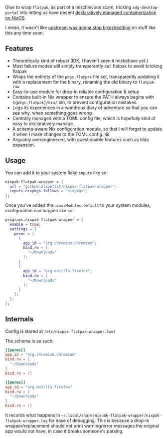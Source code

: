 Glue to wrap `flatpak`, as part of a mischievous scam, tricking `xdg-desktop-portal` into letting us have decent [declaratively managed containerization on NixOS](https://github.com/nixpak/nixpak/).

I mean, it wasn't like [upstream was gonna stop bikeshedding](https://github.com/flatpak/xdg-desktop-portal/pull/741) on stuff like this any time soon.

## Features 

- Theoretically kind of robust (IDK, I haven't seen it misbehave yet.)
- Most failure modes will simply transparently call flatpak to avoid bricking flatpak
- Wraps the entirety of the `pkgs.flatpak` file set, transparently updating it with a replacement for the binary, renaming the old binary to `flatpak-raw`
- Easy-to-use module for drop-in reliable configuration & setup
- Contains built-in Nix wrapper to ensure the PATH always begins with `${pkgs.flatpak}/bin/` bin, to prevent configuration mistakes.
- Logs its experiences in a wondrous diary of adventure so that you can see why, when something goes wrong.
- Centrally managed with a TOML config file, which is hopefully kind of easy to declaratively manage.
- A schema-aware Nix configuration module, so that I will forget to update it when I make changes to the TOML config. :sob:
- Arguably overengineered, with questionable features such as tilda expansion.


## Usage

You can add it to your system flake `inputs` like so:

```nix
nixpak-flatpak-wrapper = {
  url = "github:alxpettit/nixpak-flatpak-wrapper";
  inputs.nixpkgs.follows = "nixpkgs";
};
```

Once you've added the `nixosModules.default` to your system modules, configuration can happen like so:
```nix
programs.nixpak-flatpak-wrapper = {
  enable = true;
  settings = {
    perms = [
      {
        app_id = "org.chromium.Chromium";
        bind.rw = [
          "~/Downloads"
        ];
      }
      {
        app_id = "org.mozilla.firefox";
        bind.rw = [
          "~/Downloads"
        ];
      }
    ];
  };
};
```

## Internals

Config is stored at `/etc/nixpak-flatpak-wrapper.toml`

The schema is as such:

```toml
[[perms]]
app_id = "org.chromium.Chromium"
bind.rw = [
  "~/Downloads"
]
bind.ro = []

[[perms]]
app_id = "org.mozilla.firefox"
bind.rw = [
  "~/Downloads"
]
bind.ro = []
```

It records what happens in `~/.local/share/nixpak-flatpak-wrapper/nixpak-flatpak-wrapper.log` for ease of debugging. This is because a drop-in wrapper/replacement should not print warning/error messages the original app would not have, in case it breaks someone's parsing.
